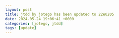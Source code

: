 ```yaml
---
layout: post
title: jtdd by jotego has been updated to 22e0205
date: 2024-05-24 19:06:41 +0000
categories: [jotego, jtdd]
tags: [update]
---
```


